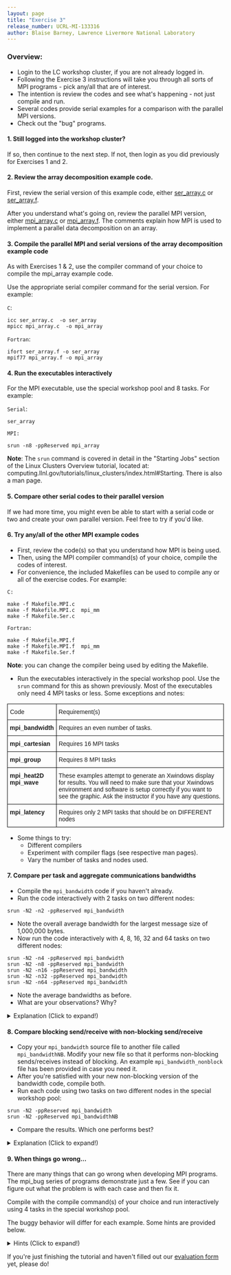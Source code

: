 ```yaml
---
layout: page
title: "Exercise 3"
release_number: UCRL-MI-133316
author: Blaise Barney, Lawrence Livermore National Laboratory
---
```


### Overview:

- Login to the LC workshop cluster, if you are not already logged in.
- Following the Exercise 3 instructions will take you through all sorts of MPI programs - pick any/all that are of interest.
- The intention is review the codes and see what's happening - not just compile and run.
- Several codes provide serial examples for a comparison with the parallel MPI versions.
- Check out the "bug" programs.

#### 1. Still logged into the workshop cluster?
If so, then continue to the next step. If not, then login as you did previously for Exercises 1 and 2.

#### 2. Review the array decomposition example code.

First, review the serial version of this example code, either [ser_array.c](examples/ser_array.c) or [ser_array.f](examples/ser_array.c).

After you understand what's going on, review the parallel MPI version, either [mpi_array.c](examples/mpi_array.c) or [mpi_array.f](examples/mpi_array.f). The comments explain how MPI is used to implement a parallel data decomposition on an array.

#### 3. Compile the parallel MPI and serial versions of the array decomposition example code
As with Exercises 1 & 2, use the compiler command of your choice to compile the mpi_array example code. 

Use the appropriate serial compiler command for the serial version. For example:

`C`:

```
icc ser_array.c  -o ser_array
mpicc mpi_array.c  -o mpi_array
```

`Fortran`:
```
ifort ser_array.f -o ser_array
mpif77 mpi_array.f -o mpi_array
```

#### 4. Run the executables interactively

For the MPI executable, use the special workshop pool and 8 tasks. For example:

`Serial`:	
```
ser_array
```
`MPI:`
```	
srun -n8 -ppReserved mpi_array
```

**Note**: The `srun` command is covered in detail in the "Starting Jobs" section of the Linux Clusters Overview tutorial, located at: computing.llnl.gov/tutorials/linux_clusters/index.html#Starting. There is also a man page.

#### 5. Compare other serial codes to their parallel version
If we had more time, you might even be able to start with a serial code or two and create your own parallel version. Feel free to try if you'd like.

#### 6. Try any/all of the other MPI example codes

- First, review the code(s) so that you understand how MPI is being used.
- Then, using the MPI compiler command(s) of your choice, compile the codes of interest.
- For convenience, the included Makefiles can be used to compile any or all of the exercise codes. For example:

`C:`
```	
make -f Makefile.MPI.c
make -f Makefile.MPI.c  mpi_mm
make -f Makefile.Ser.c 
```
`Fortran:`
```
make -f Makefile.MPI.f
make -f Makefile.MPI.f  mpi_mm
make -f Makefile.Ser.f 
```

**Note**: you can change the compiler being used by editing the Makefile.

- Run the executables interactively in the special workshop pool. Use the `srun` command for this as shown previously. 
Most of the executables only need 4 MPI tasks or less. Some exceptions and notes:

<table style="border-collapse:collapse;border-spacing:0" class="tg"><thead><tr><th style="border-color:black;border-style:solid;border-width:1px;font-family:Arial, sans-serif;font-size:14px;font-weight:normal;overflow:hidden;padding:10px 5px;position:-webkit-sticky;position:sticky;text-align:left;top:-1px;vertical-align:top;will-change:transform;word-break:normal">Code</th><th style="border-color:black;border-style:solid;border-width:1px;font-family:Arial, sans-serif;font-size:14px;font-weight:normal;overflow:hidden;padding:10px 5px;position:-webkit-sticky;position:sticky;text-align:left;top:-1px;vertical-align:top;will-change:transform;word-break:normal">Requirement(s)</th></tr></thead><tbody><tr><td style="border-color:black;border-style:solid;border-width:1px;font-family:Arial, sans-serif;font-size:14px;font-weight:bold;overflow:hidden;padding:10px 5px;text-align:left;vertical-align:top;word-break:normal"><span style="font-weight:bold">mpi_bandwidth</span></td><td style="border-color:black;border-style:solid;border-width:1px;font-family:Arial, sans-serif;font-size:14px;overflow:hidden;padding:10px 5px;text-align:left;vertical-align:top;word-break:normal"><span style="font-weight:normal">Requires an even number of tasks.</span></td></tr><tr><td style="border-color:black;border-style:solid;border-width:1px;font-family:Arial, sans-serif;font-size:14px;font-weight:bold;overflow:hidden;padding:10px 5px;text-align:left;vertical-align:top;word-break:normal"><span style="font-weight:bold">mpi_cartesian</span></td><td style="border-color:black;border-style:solid;border-width:1px;font-family:Arial, sans-serif;font-size:14px;overflow:hidden;padding:10px 5px;text-align:left;vertical-align:top;word-break:normal">Requires 16 MPI tasks</td></tr><tr><td style="border-color:black;border-style:solid;border-width:1px;font-family:Arial, sans-serif;font-size:14px;font-weight:bold;overflow:hidden;padding:10px 5px;text-align:left;vertical-align:top;word-break:normal"><span style="font-weight:bold">mpi_group</span></td><td style="border-color:black;border-style:solid;border-width:1px;font-family:Arial, sans-serif;font-size:14px;overflow:hidden;padding:10px 5px;text-align:left;vertical-align:top;word-break:normal">Requires 8 MPI tasks</td></tr><tr><td style="border-color:black;border-style:solid;border-width:1px;font-family:Arial, sans-serif;font-size:14px;font-weight:bold;overflow:hidden;padding:10px 5px;text-align:left;vertical-align:top;word-break:normal"><span style="font-weight:bold">mpi_heat2D </span><br><span style="font-weight:bold">mpi_wave</span></td><td style="border-color:black;border-style:solid;border-width:1px;font-family:Arial, sans-serif;font-size:14px;overflow:hidden;padding:10px 5px;text-align:left;vertical-align:top;word-break:normal">These examples attempt to generate an Xwindows display for results. You will need to make sure that your Xwindows environment and software is setup correctly if you want to see the graphic. Ask the instructor if you have any questions.</td></tr><tr><td style="border-color:black;border-style:solid;border-width:1px;font-family:Arial, sans-serif;font-size:14px;font-weight:bold;overflow:hidden;padding:10px 5px;text-align:left;vertical-align:top;word-break:normal"><span style="font-weight:bold">mpi_latency</span></td><td style="border-color:black;border-style:solid;border-width:1px;font-family:Arial, sans-serif;font-size:14px;overflow:hidden;padding:10px 5px;text-align:left;vertical-align:top;word-break:normal">Requires only 2 MPI tasks that should be on DIFFERENT nodes</td></tr></tbody></table>


- Some things to try:
    * Different compilers
    * Experiment with compiler flags (see respective man pages).
    * Vary the number of tasks and nodes used.

#### 7. Compare per task and aggregate communications bandwidths
- Compile the `mpi_bandwidth` code if you haven't already.
- Run the code interactively with 2 tasks on two different nodes:
```
srun -N2 -n2 -ppReserved mpi_bandwidth
```
- Note the overall average bandwidth for the largest message size of 1,000,000 bytes.
- Now run the code interactively with 4, 8, 16, 32 and 64 tasks on two different nodes:

```
srun -N2 -n4 -ppReserved mpi_bandwidth
srun -N2 -n8 -ppReserved mpi_bandwidth
srun -N2 -n16 -ppReserved mpi_bandwidth
srun -N2 -n32 -ppReserved mpi_bandwidth
srun -N2 -n64 -ppReserved mpi_bandwidth
```

- Note the average bandwidths as before.
- What are your observations? Why?  
<details>
  <summary> Explanation (Click to expand!)</summary>

As the number of tasks increase, the per task bandwidth decreases because they must compete for use of the network adapter. Aggregate bandwidth will increase until it plateaus.

</details>

#### 8. Compare blocking send/receive with non-blocking send/receive
- Copy your `mpi_bandwidth` source file to another file called `mpi_bandwidthNB`. Modify your new file so that it performs non-blocking sends/receives instead of blocking. An example `mpi_bandwidth_nonblock` file has been provided in case you need it.
- After you're satisfied with your new non-blocking version of the bandwidth code, compile both.
- Run each code using two tasks on two different nodes in the special workshop pool:
```
srun -N2 -ppReserved mpi_bandwidth
srun -N2 -ppReserved mpi_bandwidthNB
```
- Compare the results. Which one performs best? 

<details>
  <summary> Explanation (Click to expand!)</summary>
  
Non-blocking send/receive operations are often significantly faster than blocking send/receive operations.

</details>

#### 9. When things go wrong...
There are many things that can go wrong when developing MPI programs. The mpi_bug series of programs demonstrate just a few. See if you can figure out what the problem is with each case and then fix it.

Compile with the compile command(s) of your choice and run interactively using 4 tasks in the special workshop pool.

The buggy behavior will differ for each example. Some hints are provided below.

<details>
  <summary> Hints (Click to expand!)</summary>

<table style="border-collapse:collapse;border-spacing:0" class="tg"><thead><tr><th style="background-color:#98ABCE;border-color:black;border-style:solid;border-width:1px;font-family:Arial, sans-serif;font-size:14px;font-weight:bold;overflow:hidden;padding:10px 5px;position:-webkit-sticky;position:sticky;text-align:center;top:-1px;vertical-align:top;will-change:transform;word-break:normal"><span style="background-color:#98ABCE">Code</span></th><th style="background-color:#98ABCE;border-color:black;border-style:solid;border-width:1px;font-family:Arial, sans-serif;font-size:14px;font-weight:bold;overflow:hidden;padding:10px 5px;position:-webkit-sticky;position:sticky;text-align:center;top:-1px;vertical-align:top;will-change:transform;word-break:normal"><span style="background-color:#98ABCE">Behavior</span></th><th style="background-color:#98ABCE;border-color:black;border-style:solid;border-width:1px;font-family:Arial, sans-serif;font-size:14px;font-weight:bold;overflow:hidden;padding:10px 5px;position:-webkit-sticky;position:sticky;text-align:center;top:-1px;vertical-align:top;will-change:transform;word-break:normal"><span style="background-color:#98ABCE">Hints/Notes</span></th></tr></thead><tbody><tr><td style="border-color:black;border-style:solid;border-width:1px;font-family:Arial, sans-serif;font-size:14px;font-weight:bold;overflow:hidden;padding:10px 5px;text-align:left;vertical-align:top;word-break:normal">mpi_bug1</td><td style="border-color:black;border-style:solid;border-width:1px;font-family:Arial, sans-serif;font-size:14px;overflow:hidden;padding:10px 5px;text-align:left;vertical-align:top;word-break:normal">Hangs</td><td style="background-color:#C0C0C0;border-color:black;border-style:solid;border-width:1px;color:rgba(0, 0, 0, 0.847);font-family:Arial, sans-serif;font-size:14px;overflow:hidden;padding:10px 5px;text-align:center;vertical-align:top;word-break:normal">mpi_bug1 demonstrates how miscoding even a simple parameter like a message tag can lead to a hung program. Verify that the message sent from task 0 is not exactly what task 1 is expecting and vice versa. Matching the send tags with the receive tags solves the problem.</td></tr><tr><td style="border-color:black;border-style:solid;border-width:1px;font-family:Arial, sans-serif;font-size:14px;font-weight:bold;overflow:hidden;padding:10px 5px;text-align:left;vertical-align:top;word-break:normal">mpi_bug2</td><td style="border-color:black;border-style:solid;border-width:1px;font-family:Arial, sans-serif;font-size:14px;overflow:hidden;padding:10px 5px;text-align:left;vertical-align:top;word-break:normal">Wrong results or abnormal termination</td><td style="background-color:#C0C0C0;border-color:black;border-style:solid;border-width:1px;color:rgba(0, 0, 0, 0.847);font-family:Arial, sans-serif;font-size:14px;overflow:hidden;padding:10px 5px;text-align:center;vertical-align:top;word-break:normal">mpi_bug2 shows another type of miscoding. The data type of the message sent by task 0 is not what task 1 expects. Nevertheless, the message is received, resulting in wrong results or abnormal termination - depending upon the MPI library and platform. Matching the send data type with the receive data type solves the problem.</td></tr><tr><td style="border-color:black;border-style:solid;border-width:1px;font-family:Arial, sans-serif;font-size:14px;font-weight:bold;overflow:hidden;padding:10px 5px;text-align:left;vertical-align:top;word-break:normal">mpi_bug3</td><td style="border-color:black;border-style:solid;border-width:1px;font-family:Arial, sans-serif;font-size:14px;overflow:hidden;padding:10px 5px;text-align:left;vertical-align:top;word-break:normal">Error message and/or abnormal termination</td><td style="background-color:#C0C0C0;border-color:black;border-style:solid;border-width:1px;color:rgba(0, 0, 0, 0.847);font-family:Arial, sans-serif;font-size:14px;overflow:hidden;padding:10px 5px;text-align:center;vertical-align:top;word-break:normal">mpi_bug3 shows what happens when the MPI environment is not initialized or terminated properly. Inserting the MPI init and finalize calls in the right locations will solve the problem.</td></tr><tr><td style="border-color:black;border-style:solid;border-width:1px;font-family:Arial, sans-serif;font-size:14px;font-weight:bold;overflow:hidden;padding:10px 5px;text-align:left;vertical-align:top;word-break:normal">mpi_bug4</td><td style="border-color:black;border-style:solid;border-width:1px;font-family:Arial, sans-serif;font-size:14px;overflow:hidden;padding:10px 5px;text-align:left;vertical-align:top;word-break:normal">Gives the wrong result for "Final sum". Compare to mpi_array</td><td style="background-color:#C0C0C0;border-color:black;border-style:solid;border-width:1px;color:rgba(0, 0, 0, 0.847);font-family:Arial, sans-serif;font-size:14px;overflow:hidden;padding:10px 5px;text-align:center;vertical-align:top;word-break:normal"><span style="font-weight:bold"> Number of MPI tasks must be divisible by 4; </span>mpi_bug4 shows what happens when a task does not participate in a collective communication call. In this case, task 0 needs to call MPI_Reduce as the other tasks do.</td></tr><tr><td style="border-color:black;border-style:solid;border-width:1px;font-family:Arial, sans-serif;font-size:14px;font-weight:bold;overflow:hidden;padding:10px 5px;text-align:left;vertical-align:top;word-break:normal">mpi_bug5</td><td style="border-color:black;border-style:solid;border-width:1px;font-family:Arial, sans-serif;font-size:14px;overflow:hidden;padding:10px 5px;text-align:left;vertical-align:top;word-break:normal">Dies or hangs - depends upon platform and MPI library </td><td style="background-color:#C0C0C0;border-color:black;border-style:solid;border-width:1px;color:rgba(0, 0, 0, 0.847);font-family:Arial, sans-serif;font-size:14px;overflow:hidden;padding:10px 5px;text-align:center;vertical-align:top;word-break:normal">mpi_bug5 demonstrates an unsafe program, because sometimes it will execute fine, and other times it will fail. The reason why the program fails or hangs is due to buffer exhaustion on the receiving task side, as a consequence of the way an MPI library has implemented an eager protocol for messages of a certain size.  One possible solution is to include an MPI_Barrier call in  the both the send and receive loops.</td></tr><tr><td style="border-color:black;border-style:solid;border-width:1px;font-family:Arial, sans-serif;font-size:14px;font-weight:bold;overflow:hidden;padding:10px 5px;text-align:left;vertical-align:top;word-break:normal">mpi_bug6</td><td style="border-color:black;border-style:solid;border-width:1px;font-family:Arial, sans-serif;font-size:14px;overflow:hidden;padding:10px 5px;text-align:left;vertical-align:top;word-break:normal">Terminates or is ignored (depends on platform/language)</td><td style="background-color:#C0C0C0;border-color:black;border-style:solid;border-width:1px;color:rgba(0, 0, 0, 0.847);font-family:Arial, sans-serif;font-size:14px;overflow:hidden;padding:10px 5px;text-align:center;vertical-align:top;word-break:normal"><span style="font-weight:bold"> Requires 4 MPI tasks; </span>mpi_bug6 has a bug that will terminate the program in some cases but be ignored in other cases. The problem is that task 2 performs a blocking operation, but then hits the MPI_Wait call near the end of the program. Only the tasks that make non-blocking calls should hit the MPI_Wait. The coding error in this case is easy to fix - simply make sure task 2 does not encounter the MPI_Wait call.</td></tr><tr><td style="border-color:black;border-style:solid;border-width:1px;font-family:Arial, sans-serif;font-size:14px;font-weight:bold;overflow:hidden;padding:10px 5px;text-align:left;vertical-align:top;word-break:normal">mpi_bug7</td><td style="border-color:black;border-style:solid;border-width:1px;font-family:Arial, sans-serif;font-size:14px;overflow:hidden;padding:10px 5px;text-align:left;vertical-align:top;word-break:normal">Hangs</td><td style="background-color:#C0C0C0;border-color:black;border-style:solid;border-width:1px;color:rgba(0, 0, 0, 0.847);font-family:Arial, sans-serif;font-size:14px;overflow:hidden;padding:10px 5px;text-align:center;vertical-align:top;word-break:normal">mpi_bug7 performs a collective communication broadcast but erroneously codes the count argument incorrectly resulting in a hang condition.</td></tr></tbody></table>

</details>

If you're just finishing the tutorial and haven't filled out our [evaluation form](https://hpc.llnl.gov/training/tutorials/evaluation-form) yet, please do!
